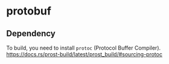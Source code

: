 # protobuf
## Dependency
To build, you need to install `protoc` (Protocol Buffer Compiler).
https://docs.rs/prost-build/latest/prost_build/#sourcing-protoc
